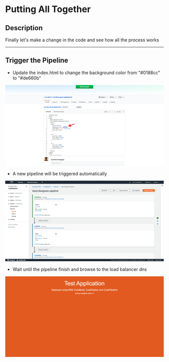 # Putting All Together

## Description

Finally let's make a change in the code and see how all the process works

---

## Trigger the Pipeline

 - Update the index.html to change the background color from "#0188cc" to "#de660b"

 <kbd>
   <img src="/doc/images/06-01-triggerpipeline-01.png" width="800">
 </kbd>

 - A new pipeline will be triggered automatically

 <kbd>
   <img src="/doc/images/06-01-triggerpipeline-02.png" width="800">
 </kbd>

 - Wait until the pipeline finish and browse to the load balancer dns

 <kbd>
   <img src="/doc/images/06-01-triggerpipeline-03.png" width="800">
 </kbd>
